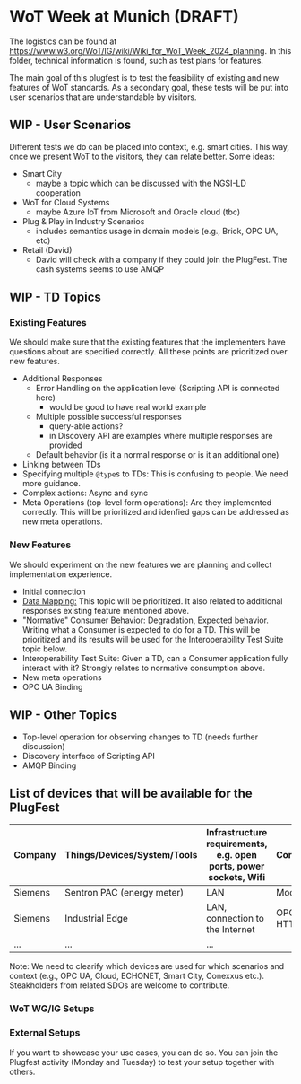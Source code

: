 # WoT Week at Munich (DRAFT)

The logistics can be found at https://www.w3.org/WoT/IG/wiki/Wiki_for_WoT_Week_2024_planning.
In this folder, technical information is found, such as test plans for features.

The main goal of this plugfest is to test the feasibility of existing and new features of WoT standards.
As a secondary goal, these tests will be put into user scenarios that are understandable by visitors.

## WIP - User Scenarios

Different tests we do can be placed into context, e.g. smart cities. 
This way, once we present WoT to the visitors, they can relate better.
Some ideas:

* Smart City
  * maybe a topic which can be discussed with the NGSI-LD cooperation
* WoT for Cloud Systems
  * maybe Azure IoT from Microsoft and Oracle cloud (tbc)
* Plug & Play in Industry Scenarios
  * includes semantics usage in domain models (e.g., Brick, OPC UA, etc)   
* Retail (David)
  * David will check with a company if they could join the PlugFest. The cash systems seems to use AMQP  

## WIP - TD Topics

### Existing Features

We should make sure that the existing features that the implementers have questions about are specified correctly. All these points are prioritized over new features.

* Additional Responses
  * Error Handling on the application level (Scripting API is connected here)
    * would be good to have real world example  
  * Multiple possible successful responses
    * query-able actions?
    * in Discovery API are examples where multiple responses are provided 
  * Default behavior (is it a normal response or is it an additional one)
* Linking between TDs
* Specifying multiple `@type`s to TDs: This is confusing to people. We need more guidance.
* Complex actions: Async and sync
* Meta Operations (top-level form operations): Are they implemented correctly. This will be prioritized and idenfied gaps can be addressed as new meta operations.

### New Features

We should experiment on the new features we are planning and collect implementation experience.
  
* Initial connection
* [Data Mapping:](https://github.com/w3c/wot/blob/main/planning/ThingDescription/td-next-work-items/usability-and-design.md#data-schema-mapping) This topic will be prioritized. It also related to additional responses existing feature mentioned above.
* "Normative" Consumer Behavior: Degradation, Expected behavior. Writing what a Consumer is expected to do for a TD. This will be prioritized and its results will be used for the Interoperability Test Suite topic below.
* Interoperability Test Suite: Given a TD, can a Consumer application fully interact with it? Strongly relates to normative consumption above.
* New meta operations
* OPC UA Binding

## WIP - Other Topics

* Top-level operation for observing changes to TD (needs further discussion)
* Discovery interface of Scripting API
* AMQP Binding 

## List of devices that will be available for the PlugFest

| Company   | Things/Devices/System/Tools         | Infrastructure requirements, e.g. open ports, power sockets, Wifi | Comments           |Contact|
|-----------|-------------------------------------|-------------------------------------------------------------------|--------------------|-------|
| Siemens    |      Sentron PAC (energy meter)    | LAN                                                               | Modbus             |   tbc |
| Siemens    |      Industrial Edge               | LAN, connection to the Internet                                   | OPC UA, HTTP       |   tbc |
| ...        |     ...                            | ...                                                               |                    |   tbc |

Note: We need to clearify which devices are used for which scenarios and context (e.g., OPC UA, Cloud, ECHONET, Smart City, Conexxus etc.). Steakholders from related SDOs are welcome to contribute. 


### WoT WG/IG Setups

### External Setups

If you want to showcase your use cases, you can do so. You can join the Plugfest activity (Monday and Tuesday) to test your setup together with others.

